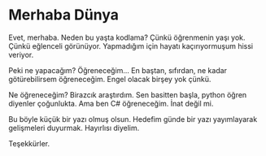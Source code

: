 # Merhaba Dünya

Evet, merhaba. Neden bu yaşta kodlama? Çünkü öğrenmenin yaşı yok. Çünkü eğlenceli görünüyor. Yapmadığım için hayatı kaçırıyormuşum hissi veriyor.

Peki ne yapacağım? Öğreneceğim... En baştan, sıfırdan, ne kadar götürebilirsem öğreneceğim. Engel olacak birşey yok çünkü.

Ne öğreneceğim? Birazcık araştırdım. Sen basitten başla, python öğren diyenler çoğunlukta. Ama ben C# öğreneceğim. İnat değil mi.

Bu böyle küçük bir yazı olmuş olsun. Hedefim günde bir yazı yayımlayarak gelişmeleri duyurmak. Hayırlısı diyelim.

Teşekkürler.